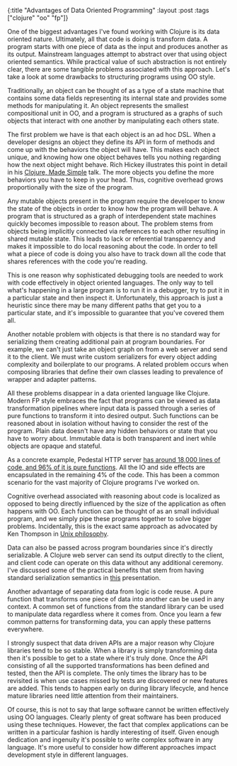 {:title "Advantages of Data Oriented Programming" :layout :post :tags ["clojure" "oo" "fp"]}

One of the biggest advantages I've found working with Clojure is its data oriented nature. Ultimately, all that code is doing is transform data. A program starts with one piece of data as the input and produces another as its output. Mainstream languages attempt to abstract over that using object oriented semantics. While practical value of such abstraction is not entirely clear, there are some tangible problems associated with this approach. Let's take a look at some drawbacks to structuring programs using OO style.

Traditionally, an object can be thought of as a type of a state machine that contains some data fields representing its internal state and provides some methods for manipulating it. An object represents the smallest compositional unit in OO, and a program is structured as a graphs of such objects that interact with one another by manipulating each others state.

The first problem we have is that each object is an ad hoc DSL. When a developer designs an object they define its API in form of methods and come up with the behaviors the object will have. This makes each object unique, and knowing how one object behaves tells you nothing regarding how the next object might behave. Rich Hickey illustrates this point in detail in his [Clojure, Made Simple](https://www.youtube.com/watch?v=aSEQfqNYNAc) talk. The more objects you define the more behaviors you have to keep in your head. Thus, cognitive overhead grows proportionally with the size of the program.

Any mutable objects present in the program require the developer to know the state of the objects in order to know how the program will behave. A program that is structured as a graph of interdependent state machines quickly becomes impossible to reason about. The problem stems from objects being implicitly connected via references to each other resulting in shared mutable state. This leads to lack or referential transparency and makes it impossible to do local reasoning about the code. In order to tell what a piece of code is doing you also have to track down all the code that shares references with the code you're reading.

This is one reason why sophisticated debugging tools are needed to work with code effectively in object oriented languages. The only way to tell what's happening in a large program is to run it in a debugger, try to put it in a particular state and then inspect it. Unfortunately, this approach is just a heuristic since there may be many different paths that get you to a particular state, and it's impossible to guarantee that you've covered them all.

Another notable problem with objects is that there is no standard way for serializing them creating additional pain at program boundaries. For example, we can't just take an object graph on from a web server and send it to the client. We must write custom serializers for every object adding complexity and boilerplate to our programs. A related problem occurs when composing libraries that define their own classes leading to prevalence of wrapper and adapter patterns.

All these problems disappear in a data oriented language like Clojure. Modern FP style embraces the fact that programs can be viewed as data transformation pipelines where input data is passed through a series of pure functions to transform it into desired output. Such functions can be reasoned about in isolation without having to consider the rest of the program. Plain data doesn't have any hidden behaviors or state that you have to worry about. Immutable data is both transparent and inert while objects are opaque and stateful.

As a concrete example, Pedestal HTTP server [has around 18,000 lines of code, and 96% of it is pure functions](https://www.youtube.com/watch?v=0if71HOyVjY). All the IO and side effects are encapsulated in the remaining 4% of the code. This has been a common scenario for the vast majority of Clojure programs I've worked on.

Cognitive overhead associated with reasoning about code is localized as opposed to being directly influenced by the size of the application as often happens with OO. Each function can be thought of as an small individual program, and we simply pipe these programs together to solve bigger problems. Incidentally, this is the exact same approach as advocated by Ken Thompson in [Unix philosophy](https://en.wikipedia.org/wiki/Unix_philosophy).

Data can also be passed across program boundaries since it's directly serializable. A Clojure web server can send its output directly to the client, and client code can operate on this data without any additional ceremony. I've discussed some of the practical benefits that stem from having standard serialization semantics in [this](https://www.youtube.com/watch?v=IekPZpfbdaI) presentation.

Another advantage of separating data from logic is code reuse. A pure function that transforms one piece of data into another can be used in any context. A common set of functions from the standard library can be used to manipulate data regardless where it comes from. Once you learn a few common patterns for transforming data, you can apply these patterns everywhere.

I strongly suspect that data driven APIs are a major reason why Clojure libraries tend to be so stable. When a library is simply transforming data then it's possible to get to a state where it's truly done. Once the API consisting of all the supported transformations has been defined and tested, then the API is complete. The only times the library has to be revisited is when use cases missed by tests are discovered or new features are added. This tends to happen early on during library lifecycle, and hence mature libraries need little attention from their maintainers.

Of course, this is not to say that large software cannot be written effectively using OO languages. Clearly plenty of great software has been produced using these techniques. However, the fact that complex applications can be written in a particular fashion is hardly interesting of itself. Given enough dedication and ingenuity it's possible to write complex software in any language. It's more useful to consider how different approaches impact development style in different languages.
